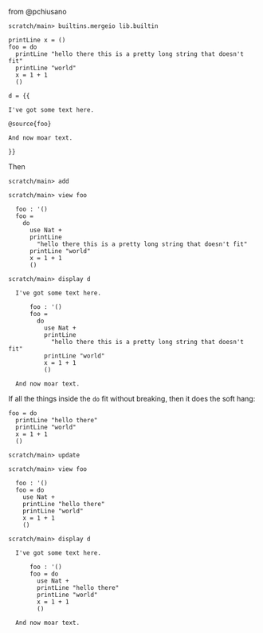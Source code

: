 from @pchiusano

``` ucm :hide
scratch/main> builtins.mergeio lib.builtin
```

``` unison :hide
printLine x = ()
foo = do
  printLine "hello there this is a pretty long string that doesn't fit"
  printLine "world"
  x = 1 + 1
  ()

d = {{ 
  
I've got some text here.

@source{foo} 

And now moar text. 

}}
```

Then

``` ucm :hide
scratch/main> add
```

``` ucm
scratch/main> view foo

  foo : '()
  foo =
    do
      use Nat +
      printLine
        "hello there this is a pretty long string that doesn't fit"
      printLine "world"
      x = 1 + 1
      ()

scratch/main> display d

  I've got some text here.

      foo : '()
      foo =
        do
          use Nat +
          printLine
            "hello there this is a pretty long string that doesn't fit"
          printLine "world"
          x = 1 + 1
          ()

  And now moar text.
```

If all the things inside the `do` fit without breaking, then it does the soft hang:

``` unison :hide
foo = do
  printLine "hello there"
  printLine "world"
  x = 1 + 1
  ()
```

``` ucm :hide
scratch/main> update
```

``` ucm
scratch/main> view foo

  foo : '()
  foo = do
    use Nat +
    printLine "hello there"
    printLine "world"
    x = 1 + 1
    ()

scratch/main> display d

  I've got some text here.

      foo : '()
      foo = do
        use Nat +
        printLine "hello there"
        printLine "world"
        x = 1 + 1
        ()

  And now moar text.
```
